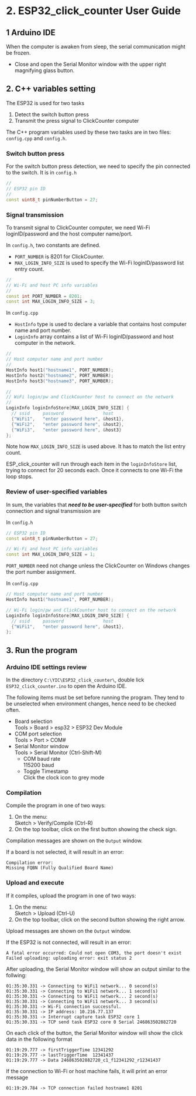 # 2. ESP32_click_counter User Guide

## 1 Arduino IDE

When the computer is awaken from sleep, the serial communication might be frozen.

- Close and open the Serial Monitor window with the upper right magnifying glass button.


## 2. C++ variables setting

The ESP32 is used for two tasks

1. Detect the switch button press
2. Transmit the press signal to ClickCounter computer

The C++ program variables used by these two tasks are in two files: `config.cpp` and `config.h`.

### Switch button press

For the switch button press detection, we need to specify the pin connected to the switch.  It is in `config.h`

```C++
//
// ESP32 pin ID
//
const uint8_t pinNumberButton = 27; 
```

### Signal transmission

To transmit signal to ClickCounter computer, we need Wi-Fi loginID/password and the host computer name/port.

In `config.h`, two constants are defined.

- `PORT_NUMBER` is 8201 for ClickCounter.
- `MAX_LOGIN_INFO_SIZE` is used to specify the Wi-Fi loginID/password list entry count.

```C++
//
// Wi-Fi and host PC info variables
//
const int PORT_NUMBER = 8201; 
const int MAX_LOGIN_INFO_SIZE = 3;
```

In `config.cpp`

- `HostInfo` type is used to declare a variable that contains host computer name and port number.
- `LoginInfo` array contains a list of Wi-Fi loginID/password and host computer in the network.

```C++
//
// Host computer name and port number
//
HostInfo host1("hostname1", PORT_NUMBER);
HostInfo host2("hostname2", PORT_NUMBER);
HostInfo host3("hostname3", PORT_NUMBER);

//
// WiFi login/pw and ClickCounter host to connect on the network
//
LoginInfo loginInfoStore[MAX_LOGIN_INFO_SIZE] {
  // ssid     password               host
  {"WiFi1",   "enter password here", &host1},
  {"WiFi2",   "enter password here", &host2},
  {"WiFi3",   "enter password here", &host3}
};
```

Note how `MAX_LOGIN_INFO_SIZE` is used above.  It has to match the list entry count.

ESP_click_counter will run through each item in the `loginInfoStore` list, trying to connect for 20 seconds each.  Once it connects to one Wi-Fi the loop stops.

### Review of user-specified variables

In sum, the variables that ___need to be user-specified___ for both button switch connection and signal transmission are

In `config.h`

```C++
// ESP32 pin ID
const uint8_t pinNumberButton = 27;

// Wi-Fi and host PC info variables
const int MAX_LOGIN_INFO_SIZE = 1; 
```

`PORT_NUMBER` need not change unless the ClickCounter on Windows changes the port number assignment.

In `config.cpp`

```C++
// Host computer name and port number
HostInfo host1("hostname1", PORT_NUMBER);

// Wi-Fi login/pw and ClickCounter host to connect on the network
LoginInfo loginInfoStore[MAX_LOGIN_INFO_SIZE] {
  // ssid     password               host
  {"WiFi1",   "enter password here", &host1},
};
```

## 3. Run the program

### Arduino IDE settings review

In the directory `C:\YIC\ESP32_click_counter\`, double lick `ESP32_click_counter.ino` to open the Arduino IDE.

The following items must be set before running the program. They tend to be unselected when environment changes, hence need to be checked often.

- Board selection\
  Tools > Board > esp32 > ESP32 Dev Module
- COM port selection\
  Tools > Port > COM#
- Serial Monitor window\
  Tools > Serial Monitor (Ctrl-Shift-M)
  - COM baud rate\
    115200 baud
  - Toggle Timestamp\
    Click the clock icon to grey mode

### Compilation

Compile the program in one of two ways:

1. On the menu:\
   Sketch > Verify/Compile (Ctrl-R)
2. On the top toolbar, click on the first button showing the check sign.

Compilation messages are shown on the `Output` window.

If a board is not selected, it will result in an error:

```CMD
Compilation error:
Missing FQBN (Fully Qualified Board Name)
```

### Upload and execute

If it compiles, upload the program in one of two ways:

1. On the menu:\
   Sketch > Upload (Ctrl-U)
2. On the top toolbar, click on the second button showing the right arrow.

Upload messages are shown on the `Output` window.

If the ESP32 is not connected, will result in an error:

```CMD
A fatal error occurred: Could not open COM3, the port doesn't exist
Failed uploading: uploading error: exit status 2
```

After uploading, the Serial Monitor window will show an output similar to the follwing:

```CMD
01:35:30.331 -> Connecting to WiFi1 network... 0 second(s)
01:35:30.331 -> Connecting to WiFi1 network... 1 second(s)
01:35:30.331 -> Connecting to WiFi1 network... 2 second(s)
01:35:30.331 -> Connecting to WiFi1 network... 3 second(s)
01:35:30.331 -> Wi-Fi connection successful.
01:35:30.331 -> IP address: 10.216.77.137
01:35:30.331 -> Interrupt capture task ESP32 core 1
01:35:30.331 -> TCP send task ESP32 core 0 Serial 246863502882720
```

On each click of the button, the Serial Monitor window will show the click data in the following format

```CMD
01:19:29.777 -> firstTriggerTime 12341292
01:19:29.777 -> lastTriggerTime  12341437
01:19:29.777 -> Data 246863502882720_c1_f12341292_r12341437
```

If the connection to Wi-Fi or host machine fails, it will print an error message

```CMD
01:19:29.784 -> TCP connection failed hostname1 8201
```
